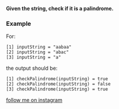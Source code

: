 **Given the string, check if it is a palindrome.**
### Example

For:

```
[1] inputString = "aabaa"
[2] inputString = "abac"
[3] inputString = "a"
```

the output should be:

```
[1] checkPalindrome(inputString) = true
[2] checkPalindrome(inputString) = false
[3] checkPalindrome(inputString) = true
```

[follow me on instagram](https://www.instagram.com/9_tay)
